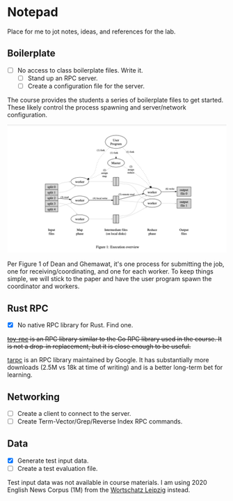 # Notepad

Place for me to jot notes, ideas, and references for the lab.

## Boilerplate

- [ ] No access to class boilerplate files. Write it.
  - [ ] Stand up an RPC server.
  - [ ] Create a configuration file for the server.

The course provides the students a series of boilerplate files to get started. These likely control the process spawning and server/network configuration.

![Figure-1](./_static/dean-ghemawat-figure-1.png)

Per Figure 1 of Dean and Ghemawat, it's one process for submitting the job, one for receiving/coordinating, and one for each worker. To keep things simple, we will stick to the paper and have the user program spawn the coordinator and workers.

## Rust RPC

- [x] No native RPC library for Rust. Find one.

~~[toy-rpc](https://crates.io/crates/toy-rpc) is an RPC library similar to the Go RPC library used in the course. It is not a drop-in replacement, but it is close enough to be useful.~~

[tarpc](https://crates.io/crates/tarpc) is an RPC library maintained by Google. It has substantially more downloads (2.5M vs 18k at time of writing) and is a better long-term bet for learning.

## Networking

- [ ] Create a client to connect to the server.
- [ ] Create Term-Vector/Grep/Reverse Index RPC commands.

## Data

- [x] Generate test input data.
- [ ] Create a test evaluation file.

Test input data was not available in course materials. I am using 2020 English News Corpus (1M) from the [Wortschatz Leipzig](https://wortschatz.uni-leipzig.de/en/download/English) instead.
